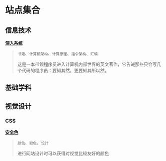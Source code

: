 # 站点集合

## 信息技术

**[深入系统](https://diveintosystems.org/book/)**
> `书籍`、`计算机架构`、`计算原理`、`指令架构`、`汇编`
>
> 这是一本带领程序员进入计算机内部世界的英文著作，它告诫那些只会写几个代码的程序员：要知其然，更要知其所以然。

## 基础学科

## 视觉设计

### CSS

**[安全色](http://clrs.cc/)**
> `颜色`、`取色`、`设计`
>
> 进行网站设计时可以获得对视觉比较友好的颜色
